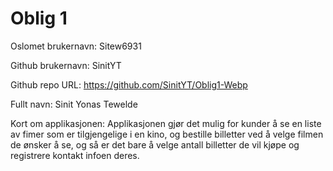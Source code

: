 # Oblig 1

Oslomet brukernavn: Sitew6931

Github brukernavn: SinitYT

Github repo URL: https://github.com/SinitYT/Oblig1-Webp

Fullt navn: Sinit Yonas Tewelde

Kort om applikasjonen:  Applikasjonen gjør det mulig for kunder å se en liste av fimer som er
tilgjengelige i en kino, og bestille billetter ved å velge filmen de ønsker å se, og så er det bare å velge antall billetter de vil kjøpe
og registrere kontakt infoen deres.

